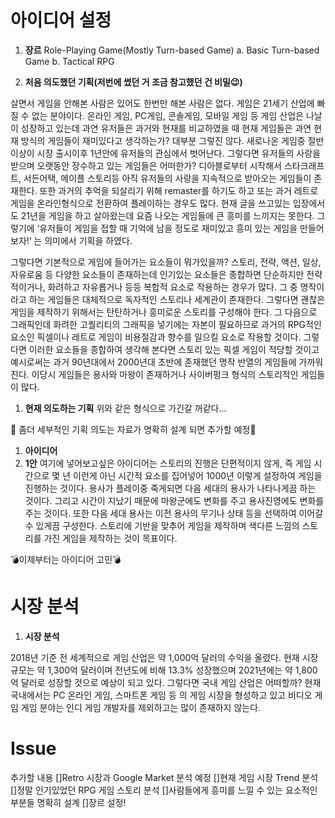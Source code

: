 # 아이디어 설정

1. **장르**
 Role-Playing Game(Mostly Turn-based Game)
    a. Basic Turn-based Game
    b. Tactical RPG



1. **처음 의도했던 기획(저번에 썼던 거 조금 참고했던 건 비밀:wink:)**

 살면서 게임을 안해본 사람은 있어도 한번만 해본 사람은 없다. 게임은 21세기 산업에 빠질 수 없는 분야이다. 온라인 게임, PC게임, 콘솔게임, 모바일 게임 등 게임 산업은 나날이 성장하고 있는데 과연 유저들은 과거와 현재를 비교하였을 때 현재 게임들은 과연 현재 방식의 게임들이 재미있다고 생각하는가? 대부분 그렇진 않다. 새로나온 게임중 절반 이상이 시장 출시이후 1년안에 유저들의 관심에서 벗어난다. 그렇다면 유저들의 사랑을 받으며 오랫동안 장수하고 있는 게임들은 어떠한가? 디아블로부터 시작해서 스타크래프트, 서든어택, 메이플 스토리등 아직 유저들의 사랑을 지속적으로 받아오는 게임들이 존재한다. 또한 과거의 추억을 되살리기 위해 remaster를 하기도 하고 또는 과거 레트로 게임을 온라인형식으로 전환하여 플레이하는 경우도 많다. 현재 글을 쓰고있는 입장에서도 21년을 게임을 하고 살아왔는데 요즘 나오는 게임들에 큰 흥미를 느끼지는 못한다. 그렇기에 ‘유저들이 게임을 접할 때 기억에 남을 정도로 재미있고 흥미 있는 게임을 만들어 보자!‘ 는 의미에서 기획을 하였다.

 그렇다면 기본적으로 게임에 들어가는 요소들이 뭐가있을까?
 스토리, 전략, 액션, 일상, 자유로움 등 다양한 요소들이 존재하는데 인기있는 요소들은 종합하면 단순하지만 전략적이거나, 화려하고 자유롭거나 등등 복합적 요소로 작용하는 경우가 많다. 그 중 명작이라고 하는 게임들은 대체적으로 독자적인 스토리나 세계관이 존재한다. 그렇다면 괜찮은 게임을 제작하기 위해서는 탄탄하거나 흥미로운 스토리를 구성해야 한다. 그 다음으로 그래픽인데 화려한 고퀄리티의 그래픽을 넣기에는 자본이 필요하므로 과거의 RPG적인 요소인 픽셀이나 레트로 게임이 비용절감과 향수를 일으킬 요소로 작용할 것이다. 그렇다면 이러한 요소들을 종합하여 생각해 본다면 스토리 있는 픽셀 게임이 적당할 것이고 예시로써는 과거 90년대에서 2000년대 초반에 존재했던 명작 반열의 게임들에 가까워 진다. 이당시 게임들은 용사와 마왕이 존재하거나 사이버펑크 형식의 스토리적인 게임들이 많다.
 
 
1. **현재 의도하는 기획**
 위와 같은 형식으로 가긴갈 꺼같다...
 
:orange_book: 좀더 세부적인 기획 의도는 자료가 명확히 설계 되면 추가할 예정:orange_book:

1. **아이디어**
 2. **1안**
 여기에 넣어보고싶은 아이디어는 스토리의 진행은 단편적이지 않게, 즉 게임 시간으로 몇 년 이런게 아닌 시간적 요소를 집어넣어 1000년 이렇게 설정하여 게임을 진행하는 것이다. 용사가 플레이중 죽게되면 다음 세대의 용사가 나타나게끔 하는 것이다. 그리고 시간이 지났기 때문에 마왕군에도 변화를 주고 용사진영에도 변화를 주는 것이다. 또한 다음 세대 용사는 이전 용사의 무기나 상태 등을 선택하여 이어갈 수 있게끔 구성한다.
 스토리에 기반을 맞추어 게임을 제작하며 색다른 느낌의 스토리를 가진 게임을 제작하는 것이 목표이다.

 :bomb:이제부터는 아이디어 고민:bomb:

# 시장 분석

1. **시장 분석**

 2018년 기준 전 세계적으로 게임 산업은 약 1,000억 달러의 수익을 올렸다. 현재 시장 규모는 약 1,300억 달러이며 전년도에 비해 13.3% 성장했으며 2021년에는 약 1,800억 달러로 성장할 것으로 예상이 되고 있다. 그렇다면 국내 게임 산업은 어떠할까? 현재 국내에서는 PC 온라인 게임, 스마트폰 게임 등 의 게임 시장을 형성하고 있고 비디오 게임 게임 분야는 인디 게임 개발자를 제외하고는 많이 존재하지 않는다.

# Issue
 추가할 내용 
 []Retro 시장과 Google Market 분석 예정
 []현재 게임 시장 Trend 분석
 []정말 인기있었던 RPG 게임 스토리 분석
 []사람들에게 흥미를 느낄 수 있는 요소적인 부분들 명확히 설계
 []장르 설정!